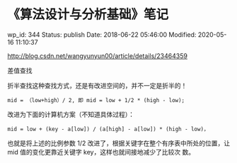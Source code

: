 # 《算法设计与分析基础》笔记

wp_id: 344
Status: publish
Date: 2018-06-22 05:46:00
Modified: 2020-05-16 11:10:37

http://blog.csdn.net/wangyunyun00/article/details/23464359

差值查找

折半查找这种查找方式，还是有改进空间的，并不一定是折半的！

```
mid = （low+high）/ 2, 即 mid = low + 1/2 * (high - low);
```
改进为下面的计算机方案（不知道具体过程）：

```
mid = low + (key - a[low]) / (a[high] - a[low]) * (high - low)，
```

也就是将上述的比例参数 1/2 改进了，根据关键字在整个有序表中所处的位置，让 mid 值的变化更靠近关键字 key，这样也就间接地减少了比较次 数。